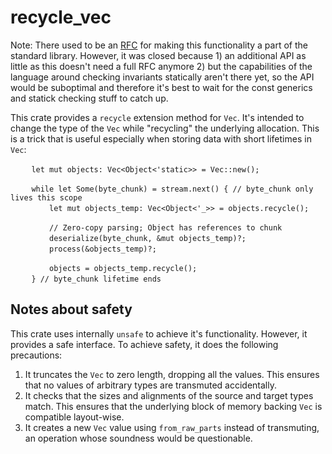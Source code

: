 # recycle_vec

Note: There used to be an [RFC](https://github.com/rust-lang/rfcs/pull/2802)
for making this functionality a part of the standard library. However,
it was closed because 1) an additional API as little as this
doesn't need a full RFC anymore 2) but the capabilities of the
language around checking invariants statically aren't there yet,
so the API would be suboptimal and therefore it's best to wait for
the const generics and statick checking stuff to catch up.

This crate provides a `recycle` extension method for `Vec`.
It's intended to change the type of the `Vec` while "recycling"
the underlying allocation. This is a trick that is useful especially
when storing data with short lifetimes in `Vec`:
```
   　let mut objects: Vec<Object<'static>> = Vec::new();

  　 while let Some(byte_chunk) = stream.next() { // byte_chunk only lives this scope
       　let mut objects_temp: Vec<Object<'_>> = objects.recycle();

      　 // Zero-copy parsing; Object has references to chunk
      　 deserialize(byte_chunk, &mut objects_temp)?;
     　  process(&objects_temp)?;

      　 objects = objects_temp.recycle();
 　  } // byte_chunk lifetime ends
```
## Notes about safety
This crate uses internally `unsafe` to achieve it's functionality.
However, it provides a safe interface. To achieve safety, it does
the following precautions:
1. It truncates the `Vec` to zero length, dropping all the values.
This ensures that no values of arbitrary types are transmuted
accidentally.
2. It checks that the sizes and alignments of the source and target
types match. This ensures that the underlying block of memory backing
`Vec` is compatible layout-wise.
3. It creates a new `Vec` value using `from_raw_parts` instead of
transmuting, an operation whose soundness would be questionable.
